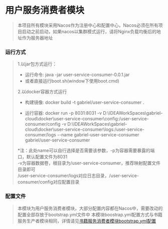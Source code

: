 # 用户服务消费者模块

> 本项目所有模块采用Nacos作为注册中心和配置中心，Nacos必须在所有项目启动之前启动，如果nacos以集群模式运行，请将Nginx负载均衡后的地址作为服务器地址

### 运行方式

> 1.以jar包方式运行：
>
>   * 运行命令: java -jar user-service-consumer-0.0.1.jar
>   * 或者直接运行boot.sh(window下使用boot.cmd)
>
> 2.以docker容器方式运行
>
> * 构建镜像: docker build -t gabriel/user-service-consumer .
>
> * 运行容器: docker run -p 8031:8031 -v D:\IDEAWorkSpaces\gabriel-cloud\docker\user-service-consumer\config:/user-service-consumer/config -v D:\IDEAWorkSpaces\gabriel-cloud\docker\user-service-consumer\logs:/user-service-consumer/logs --name gabriel-user-service-consumer gabriel/user-service-consumer
>
> *注：此处name可以自行选择是否需要该参数，-p为容器需要暴露的端口，默认配置文件为8031  
> -v为容器数据卷，根目录为/user-service-consumer，推荐映射配置文件目录即可  
> /user-service-consumer/logs对应日志目录，/user-service-consumer/config对应配置目录
>

### 配置文件

> 本模块为用户服务消费者模块，大部分配置内容都在Nacos中，需要改动的配置全部存放于bootstrap.yml文件中
> 本模块boostrap.yml配置方式与书籍服务生产者模块相同，详情请见[书籍服务消费者模块bootstrap.yml配置](../book-service-consumer/README.md)